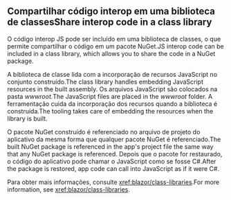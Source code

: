 ## <a name="share-interop-code-in-a-class-library"></a><span data-ttu-id="88146-101">Compartilhar código interop em uma biblioteca de classes</span><span class="sxs-lookup"><span data-stu-id="88146-101">Share interop code in a class library</span></span>

<span data-ttu-id="88146-102">O código interop JS pode ser incluído em uma biblioteca de classes, o que permite compartilhar o código em um pacote NuGet.</span><span class="sxs-lookup"><span data-stu-id="88146-102">JS interop code can be included in a class library, which allows you to share the code in a NuGet package.</span></span>

<span data-ttu-id="88146-103">A biblioteca de classe lida com a incorporação de recursos JavaScript no conjunto construído.</span><span class="sxs-lookup"><span data-stu-id="88146-103">The class library handles embedding JavaScript resources in the built assembly.</span></span> <span data-ttu-id="88146-104">Os arquivos JavaScript são colocados na pasta *wwwroot.*</span><span class="sxs-lookup"><span data-stu-id="88146-104">The JavaScript files are placed in the *wwwroot* folder.</span></span> <span data-ttu-id="88146-105">A ferramentação cuida da incorporação dos recursos quando a biblioteca é construída.</span><span class="sxs-lookup"><span data-stu-id="88146-105">The tooling takes care of embedding the resources when the library is built.</span></span>

<span data-ttu-id="88146-106">O pacote NuGet construído é referenciado no arquivo de projeto do aplicativo da mesma forma que qualquer pacote NuGet é referenciado.</span><span class="sxs-lookup"><span data-stu-id="88146-106">The built NuGet package is referenced in the app's project file the same way that any NuGet package is referenced.</span></span> <span data-ttu-id="88146-107">Depois que o pacote for restaurado, o código do aplicativo pode chamar o JavaScript como se fosse C#.</span><span class="sxs-lookup"><span data-stu-id="88146-107">After the package is restored, app code can call into JavaScript as if it were C#.</span></span>

<span data-ttu-id="88146-108">Para obter mais informações, consulte <xref:blazor/class-libraries>.</span><span class="sxs-lookup"><span data-stu-id="88146-108">For more information, see <xref:blazor/class-libraries>.</span></span>
